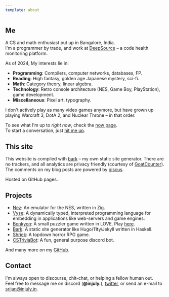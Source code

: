 ```yaml
---
template: about
---
```


## Me 

A CS and math enthusiast put up in Bangalore, India. <br>
I'm a programmer by trade, and work at [DeepSource](https://deepsource.com) – a code health monitoring platform.

As of 2024, My interests lie in:

- **Programming**: Compilers, computer networks, databases, FP.
- **Reading**: High fantasy, golden age Japanese mystery, sci-fi.
- **Math**: Category theory, linear algebra.
- **Technology**: Retro console architecture (NES, Game Boy, PlayStation), game development.
- **Miscellaneous**: Pixel art, typography.

I don't actively play as many video games anymore,
but have grown up playing Warcraft 3, DotA 2, and Nuclear Throne – in that order.

To see what I'm up to *right now*, check the [now page](/now). <br>
To start a conversation, just [hit me up](#contact).

## This site

This website is compiled with <a href="https://github.com/srijan-paul/bark" target="_blank">bark</a> – my own static site generator.
There are no trackers, and all analytics are privacy friendly (courtesy of [GoatCounter](https://www.goatcounter.com)).
The comments on my blog posts are powered by [giscus](https://giscus.app).

Hosted on GitHub pages.

## Projects

- <a href="https://github.com/srijan-paul/nez" target="_blank">Nez</a>: An emulator for the NES, written in Zig.
- <a href="https://github.com/srijan-paul/snap" target="_blank">Vyse</a>: A dynamically typed, interpreted programming language for embedding in applications like web-servers and game engines.
- <a href="https://github.com/srijan-paul/bonkyon" target="_blank">Bonkyon</a>: A small puzzler game written in LOVE. Play <a href="https://injuly.itch.io/bonkyon" target="_blank">here</a>.
- <a href="https://github.com/srijan-paul/bark" target="_blank">Bark</a>: A static site generator like Hugo/11ty/Jekyll written in Haskell.
- <a href="https://github.com/srijan-paul/horror-game" target="_blank">Shriek</a>: A topdown horror RPG game.
- <a href="https://github.com/srijan-paul/CSTriviaBot" target="_blank">CSTriviaBot</a>: A fun, general purpose discord bot.

And many more on my [GitHub](https://github.com/srijan-paul).

## Contact

I'm always open to discourse, chit-chat, or helping a fellow human out. <br>
Feel free to message me on discord (**@injuly.**), [twitter](https://twitter.com/ptrCast), or send an e-mail to [srijan@injuly.in](mailto:srijan@injuly.in).

